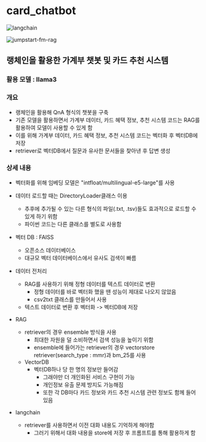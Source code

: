 # card_chatbot
![langchain](https://github.com/user-attachments/assets/196777a2-540d-4b20-9086-da5b21c808e4)

![jumpstart-fm-rag](https://github.com/user-attachments/assets/4a8d5e08-9f15-4b49-8ad0-cc6eb3ddb704)


## 랭체인을 활용한 가계부 챗봇 및 카드 추천 시스템

### 활용 모델 : llama3

### 개요
- 랭체인을 활용해 QnA 형식의 챗봇을 구축
- 기존 모델을 활용하면서 가계부 데이터, 카드 혜택 정보, 추천 시스템 코드는 RAG를 활용하여 모델이 사용할 수 있게 함
- 이를 위해 가계부 데이터, 카드 혜택 정보, 추천 시스템 코드는 벡터화 후 벡터DB에 저장
- retriever로 벡터DB에서 질문과 유사한 문서들을 찾아낸 후 답변 생성

### 상세 내용
- 벡터화를 위해 임베딩 모델은 "intfloat/multilingual-e5-large"를 사용
- 데이터 로드할 때는 DirectoryLoader클래스 이용
  - 추후에 추가될 수 있는 다른 형식의 파일(.txt, .tsv)들도 효과적으로 로드할 수 있게 하기 위함
  - 파이썬 코드는 다른 클래스를 별도로 사용함
- 벡터 DB : FAISS
  - 오픈소스 데이터베이스
  - 대규모 벡터 데이터베이스에서 유사도 검색이 빠름

- 데이터 전처리
  - RAG를 사용하기 위해 정형 데이터를 텍스트 데이터로 변환
    - 정형 데이터를 바로 벡터화 했을 땐 성능이 제대로 나오지 않았음
    - csv2txt 클래스를 만들어서 사용
  - 텍스트 데이터로 변환 후 벡터화 -> 벡터DB에 저장

- RAG
  - retriever의 경우 ensemble 방식을 사용
    - 최대한 자원을 덜 소비하면서 검색 성능을 높이기 위함
    - ensemble에 들어가는 retriever의 경우 vectorstore retriever(search_type : mmr)과 bm_25를 사용
  - VectorDB
    - 벡터DB하나 당 한 명의 정보만 들어감
      - 그래야만 더 개인화된 서비스 구현이 가능
      - 개인정보 유출 문제 방지도 가능해짐
      - 또한 각 DB마다 카드 정보와 카드 추천 시스템 관련 정보도 함께 들어있음
      

- langchain
  - retriever를 사용하면서 이전 대화 내용도 기억하게 해야함
    - 그러기 위해서 대화 내용을 store에 저장 후 프롬프트를 통해 활용하게 함


